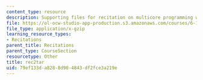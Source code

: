 ```yaml
---
content_type: resource
description: Supporting files for recitation on multicore programming with Cell.
file: https://ol-ocw-studio-app-production.s3.amazonaws.com/courses/6-189-multicore-programming-primer-january-iap-2007/79ef133da8288d904843df2fce3a219e_rec2tar.gz
file_type: application/x-gzip
learning_resource_types:
- Recitations
parent_title: Recitations
parent_type: CourseSection
resourcetype: Other
title: rec2tar
uid: 79ef133d-a828-8d90-4843-df2fce3a219e
---
```

